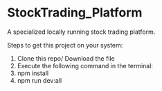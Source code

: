 # StockTrading_Platform
A specialized locally running stock trading platform.

Steps to get this project on your system: 
1. Clone this repo/ Download the file
2. Execute the following command in the terminal:
3. npm install
4. npm run dev:all
